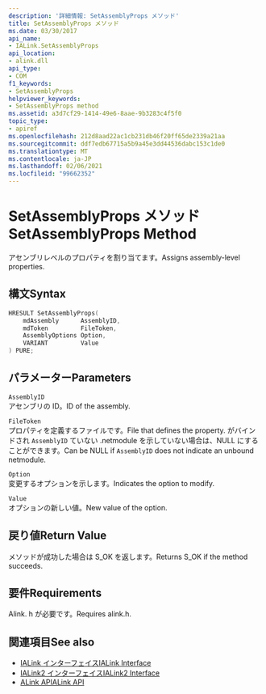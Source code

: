 ```yaml
---
description: '詳細情報: SetAssemblyProps メソッド'
title: SetAssemblyProps メソッド
ms.date: 03/30/2017
api_name:
- IALink.SetAssemblyProps
api_location:
- alink.dll
api_type:
- COM
f1_keywords:
- SetAssemblyProps
helpviewer_keywords:
- SetAssemblyProps method
ms.assetid: a3d7cf29-1414-49e6-8aae-9b3283c4f5f0
topic_type:
- apiref
ms.openlocfilehash: 212d8aad22ac1cb231db46f20ff65de2339a21aa
ms.sourcegitcommit: ddf7edb67715a5b9a45e3dd44536dabc153c1de0
ms.translationtype: MT
ms.contentlocale: ja-JP
ms.lasthandoff: 02/06/2021
ms.locfileid: "99662352"
---
```

# <a name="setassemblyprops-method"></a><span data-ttu-id="82f62-103">SetAssemblyProps メソッド</span><span class="sxs-lookup"><span data-stu-id="82f62-103">SetAssemblyProps Method</span></span>

<span data-ttu-id="82f62-104">アセンブリレベルのプロパティを割り当てます。</span><span class="sxs-lookup"><span data-stu-id="82f62-104">Assigns assembly-level properties.</span></span>  
  
## <a name="syntax"></a><span data-ttu-id="82f62-105">構文</span><span class="sxs-lookup"><span data-stu-id="82f62-105">Syntax</span></span>  
  
```cpp  
HRESULT SetAssemblyProps(  
    mdAssembly      AssemblyID,  
    mdToken         FileToken,  
    AssemblyOptions Option,  
    VARIANT         Value  
) PURE;  
```  
  
## <a name="parameters"></a><span data-ttu-id="82f62-106">パラメーター</span><span class="sxs-lookup"><span data-stu-id="82f62-106">Parameters</span></span>  

 `AssemblyID`  
 <span data-ttu-id="82f62-107">アセンブリの ID。</span><span class="sxs-lookup"><span data-stu-id="82f62-107">ID of the assembly.</span></span>  
  
 `FileToken`  
 <span data-ttu-id="82f62-108">プロパティを定義するファイルです。</span><span class="sxs-lookup"><span data-stu-id="82f62-108">File that defines the property.</span></span> <span data-ttu-id="82f62-109">がバインドされ `AssemblyID` ていない .netmodule を示していない場合は、NULL にすることができます。</span><span class="sxs-lookup"><span data-stu-id="82f62-109">Can be NULL if `AssemblyID` does not indicate an unbound netmodule.</span></span>  
  
 `Option`  
 <span data-ttu-id="82f62-110">変更するオプションを示します。</span><span class="sxs-lookup"><span data-stu-id="82f62-110">Indicates the option to modify.</span></span>  
  
 `Value`  
 <span data-ttu-id="82f62-111">オプションの新しい値。</span><span class="sxs-lookup"><span data-stu-id="82f62-111">New value of the option.</span></span>  
  
## <a name="return-value"></a><span data-ttu-id="82f62-112">戻り値</span><span class="sxs-lookup"><span data-stu-id="82f62-112">Return Value</span></span>  

 <span data-ttu-id="82f62-113">メソッドが成功した場合は S_OK を返します。</span><span class="sxs-lookup"><span data-stu-id="82f62-113">Returns S_OK if the method succeeds.</span></span>  
  
## <a name="requirements"></a><span data-ttu-id="82f62-114">要件</span><span class="sxs-lookup"><span data-stu-id="82f62-114">Requirements</span></span>  

 <span data-ttu-id="82f62-115">Alink. h が必要です。</span><span class="sxs-lookup"><span data-stu-id="82f62-115">Requires alink.h.</span></span>  
  
## <a name="see-also"></a><span data-ttu-id="82f62-116">関連項目</span><span class="sxs-lookup"><span data-stu-id="82f62-116">See also</span></span>

- [<span data-ttu-id="82f62-117">IALink インターフェイス</span><span class="sxs-lookup"><span data-stu-id="82f62-117">IALink Interface</span></span>](ialink-interface.md)
- [<span data-ttu-id="82f62-118">IALink2 インターフェイス</span><span class="sxs-lookup"><span data-stu-id="82f62-118">IALink2 Interface</span></span>](ialink2-interface.md)
- [<span data-ttu-id="82f62-119">ALink API</span><span class="sxs-lookup"><span data-stu-id="82f62-119">ALink API</span></span>](index.md)
